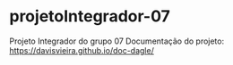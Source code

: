 # projetoIntegrador-07
Projeto Integrador do grupo 07
Documentação do projeto: https://davisvieira.github.io/doc-dagle/
